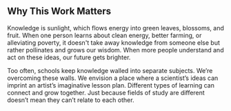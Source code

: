 ## Why This Work Matters

Knowledge is sunlight, which flows energy into green leaves, blossoms, and fruit. When one person learns about clean energy, better farming, or alleviating poverty, it doesn't take away knowledge from someone else but rather pollinates and grows our wisdom. When more people understand and act on these ideas, our future gets brighter.

Too often, schools keep knowledge walled into separate subjects. We’re overcoming these walls. We envision a place where a scientist’s ideas can imprint an artist’s imaginative lesson plan. Different types of learning can connect and grow together. Just because fields of study are different doesn’t mean they can’t relate to each other.
